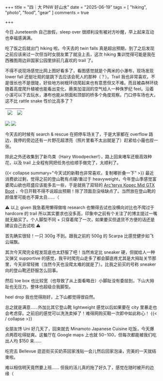 +++
title = "四｜大 PNW 好山水"
date = "2025-06-19"
tags = [
    "hiking",
    "photo",
    "food",
    "gear"
]
comments = true

+++

今日 Juneteenth 自己放假，sleep over 很顺利没有被对方吵醒，早上起来互动也幸福感满满。

吃了饭之后就出门 hiking 啦。今天去的 twin falls 真是超出预期，到了之后发现之前应该来过一次但当时女朋友累了就没上去，这次 hiking 集训觉得可能是我在西雅图周边非国家公园里排前几喜欢的 trail 了。

不得不说现场感觉比网上图好看多了，看图感觉就是个两米的小瀑布，现场发现 lower fall 还挺壮观的是跳下去应该会死人的那种（？）。Trail 我也非常喜欢，不是很长也不是很陡，好些地方树根环绕爬起来也有意思但又不难。而且被森林环绕随着高度爬升植被也能看出变化，蕨类加湿润的空气给人一种侏罗纪 feel。沿着小溪可以下去玩水，瀑布也能从侧面和顶部的桥多个角度观察。门口停车场也大，这不比 rattle snake 性价比高多了？

|![](https://media.douchi.space/douchi/media_attachments/files/114/713/922/992/819/350/original/e80078448df527f9.png) |  ![](https://media.douchi.space/douchi/media_attachments/files/114/713/924/900/953/609/original/a5a358ce3c3c360d.png)
|-|-|

![](https://media.douchi.space/douchi/media_attachments/files/114/713/927/990/100/903/original/ca3f7457a01dc5c1.png)
![](https://media.douchi.space/douchi/media_attachments/files/114/713/929/047/165/947/original/dd4eb222de3f8f1a.png)

今天去的时候有 search & rescue 在把停车场关了，于是大家都在 overflow 路边，我停的旁边还有一片野花超漂亮（照片里看不太出就是了）赶紧给小霾也捏一张。

除此之外还收集到了新鸟类（Hairy Woodpecker!），路上回来堵车还极高效种花，以及 trail 上全程有网把任务也给顺手做完了，太顺利了。

{{< collapse summary="今天试的新鞋也非常喜欢，复制嘟折叠一下" >}}
最近消费欲过剩，觉得之前的登山靴有点硬/重过于 heavyweight，今年登山季感觉富婆爬山欲也旺盛应该能多去一些，于是就挑了双轻的 [Arc'teryx Kopec Mid GTX Boot](https://amzn.to/43TzH5O) ，今日开鞋不得不说超出预期！除了顶面丑没啥缺点了。当然放在登山靴的颜值里可能也不算太丑……（

⚠️ 以上 given 我急着用懒得做啥 research 也懒得去试也没横向对比也不爬过于 hardcore 的 trail 所以其实要求也没多高，印象中之前有个关注了的博主提过一嘴就无脑买了。个人脚型不同 + 只穿着爬了一次，如果要买但退货不方便的话还是建议自己去试啦 ⚠️

首先确实很轻！一只 300g 不到。跟我之前的 500g 的 Scarpa 比感觉健步如飞云端飘。

其次今天爬完全程发现底也太舒服了吧！当然肯定比 sneaker 硬，但就给人一种又弹又 supportive 的感觉，我平时爬完山走多了都会脚底疼尤其是大拇趾关节那里，今天非常轻微（当然今天也没爬太难的就是了）。比我之前买的号称 sneaker 向的登山靴还舒服怎么回事。

然后 toe box 也比较宽（也导致了从上面看略丑）小脚趾没有委屈到，下山大拇趾也无压力。整体也超级合我脚型。

heel drop 我也觉得刚好，上下山都觉得很自然。

总之就是满意……外加比其它登山靴 lightweight 感觉以后如果要在 city 里暴走也会考虑穿。之前旧的感觉可以洗洗卖掉了！难得网购买鞋一次即中如此称心！
{{< / collapse >}}

女朋友馋 Uni 好几天了，回来就去 Minamoto Japanese Cuisine 吃饭，今天爆点两茬吃得挺爽。这餐厅在 Google maps 上也就 $50-$100，但每次都能被我们吃出人均 $150 来…… 

吃完去 Bellevue 逛逛街买买奶茶回家浅贴一会儿然后回家泡澡，完美的一天就结束啦。

难以相信明天竟然要上班…… 但我的活儿真的拖了好久了，感觉在随时被开的边缘（
